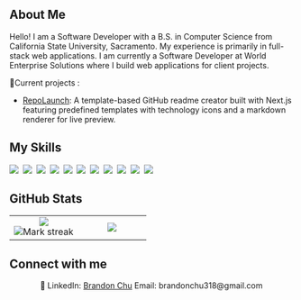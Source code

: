 ## About Me

Hello! I am a Software Developer with a B.S. in Computer Science from California State University, Sacramento. My experience is primarily in full-stack web applications. I am currently a Software Developer at World Enterprise Solutions where I build web applications for client projects.

🌟Current projects :

*   <a href="https://repolaunch.com">RepoLaunch</a>: A template-based GitHub readme creator built with Next.js featuring predefined templates with technology icons and a markdown renderer for live preview.

## My Skills

<img src="https://img.shields.io/badge/React-61DAFB?logo=react&logoColor=white"> 
<img src="https://img.shields.io/badge/TypeScript-3178C6?logo=typescript&logoColor=fff"> 
<img src="https://img.shields.io/badge/HTML-%23E34F26.svg?logo=html5&logoColor=white"> 
<img src="https://img.shields.io/badge/CSS-1572B6?logo=css3&logoColor=fff"> 
<img src="https://img.shields.io/badge/JavaScript-F7DF1E?logo=javascript&logoColor=000"> 
<img src="https://img.shields.io/badge/Java-%23ED8B00.svg?logo=openjdk&logoColor=white"> 
<img src="https://img.shields.io/badge/Python-3776AB?logo=python&logoColor=fff"> 
<img src="https://img.shields.io/badge/Node.js-6DA55F?logo=node.js&logoColor=white"> 
<img src="https://img.shields.io/badge/Next.js-black?logo=next.js&logoColor=white"> 
<img src="https://img.shields.io/badge/Firebase-039BE5?logo=Firebase&logoColor=white"> 
<img src="https://img.shields.io/badge/GitHub%20Copilot-000?logo=githubcopilot&logoColor=fff"> 

## GitHub Stats

<table><tbody><tr border="none"><td width="50%" align="center">
<img align="center" src="https://readme-stats-fork-mauve.vercel.app/api/?username=brandonc123&theme=dark&show_icons=true&count_private=true"><br>
<img alt="Mark streak" src="https://github-readme-streak-stats-five-roan.vercel.app?user=brandonc123&theme=dark"></td><td width="50%" align="center">
<img align="center" src="https://readme-stats-fork-mauve.vercel.app/api/top-langs/?username=brandonc123&theme=dark&hide_border=false&no-bg=true&no-frame=true&langs_count=6"></td></tr></tbody></table>

## Connect with me

<p align="center">🔗 LinkedIn: <a href="https://www.linkedin.com/in/brandon-chu-02a87b23a/" target="_blank">Brandon Chu</a> Email: brandonchu318@gmail.com</p>

<!-- Proudly created with GPRM ( https://gprm.itsvg.in ) -->
